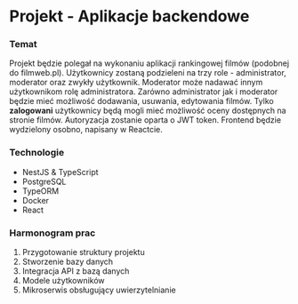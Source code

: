 # Projekt - Aplikacje backendowe

### Temat

Projekt będzie polegał na wykonaniu aplikacji rankingowej filmów (podobnej do filmweb.pl). Użytkownicy zostaną podzieleni na trzy role - administrator, moderator oraz zwykły użytkownik. Moderator może nadawać innym użytkownikom rolę administratora. Zarówno administrator jak i moderator będzie mieć możliwość dodawania, usuwania, edytowania filmów. Tylko **zalogowani** użytkownicy będą mogli mieć możliwość oceny dostępnych na stronie filmów. Autoryzacja zostanie oparta o JWT token. Frontend będzie wydzielony osobno, napisany w Reactcie.

### Technologie

- NestJS & TypeScript
- PostgreSQL
- TypeORM
- Docker
- React

### Harmonogram prac

1. Przygotowanie struktury projektu
2. Stworzenie bazy danych
3. Integracja API z bazą danych
4. Modele użytkowników
5. Mikroserwis obsługujący uwierzytelnianie

<!-- 14. Zbudowanie wersji produkcyjnej
15. Manualne przetestowanie aplikacji w środowisku produkcyjnym
16. Przygotowanie dokumentacji -->
